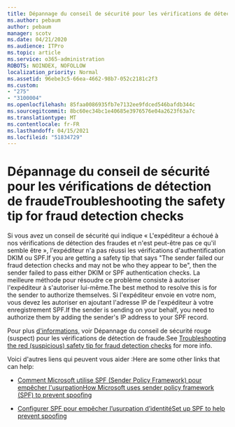 ```yaml
---
title: Dépannage du conseil de sécurité pour les vérifications de détection de fraude
ms.author: pebaum
author: pebaum
manager: scotv
ms.date: 04/21/2020
ms.audience: ITPro
ms.topic: article
ms.service: o365-administration
ROBOTS: NOINDEX, NOFOLLOW
localization_priority: Normal
ms.assetid: 96ebe3c5-66ea-4662-98b7-052c2181c2f3
ms.custom:
- "275"
- "3100004"
ms.openlocfilehash: 85faa0086935fb7e7132ee9fdced546bafdb344c
ms.sourcegitcommit: 8bc60ec34bc1e40685e3976576e04a2623f63a7c
ms.translationtype: MT
ms.contentlocale: fr-FR
ms.lasthandoff: 04/15/2021
ms.locfileid: "51834729"
---
```

# <a name="troubleshooting-the-safety-tip-for-fraud-detection-checks"></a><span data-ttu-id="48a9e-102">Dépannage du conseil de sécurité pour les vérifications de détection de fraude</span><span class="sxs-lookup"><span data-stu-id="48a9e-102">Troubleshooting the safety tip for fraud detection checks</span></span>

<span data-ttu-id="48a9e-103">Si vous avez un conseil de sécurité qui indique « L'expéditeur a échoué à nos vérifications de détection des fraudes et n'est peut-être pas ce qu'il semble être », l'expéditeur n'a pas réussi les vérifications d'authentification DKIM ou SPF.</span><span class="sxs-lookup"><span data-stu-id="48a9e-103">If you are getting a safety tip that says "The sender failed our fraud detection checks and may not be who they appear to be", then the sender failed to pass either DKIM or SPF authentication checks.</span></span> <span data-ttu-id="48a9e-104">La meilleure méthode pour résoudre ce problème consiste à autoriser l'expéditeur à s'autoriser lui-même.</span><span class="sxs-lookup"><span data-stu-id="48a9e-104">The best method to resolve this is for the sender to authorize themselves.</span></span> <span data-ttu-id="48a9e-105">Si l'expéditeur envoie en votre nom, vous devez les autoriser en ajoutant l'adresse IP de l'expéditeur à votre enregistrement SPF.</span><span class="sxs-lookup"><span data-stu-id="48a9e-105">If the sender is sending on your behalf, you need to authorize them by adding the sender's IP address to your SPF record.</span></span>
  
<span data-ttu-id="48a9e-106">Pour plus [d'informations,](https://blogs.msdn.microsoft.com/tzink/2016/11/02/troubleshooting-the-red-suspicious-safety-tip-for-fraud-detection-checks/) voir Dépannage du conseil de sécurité rouge (suspect) pour les vérifications de détection de fraude.</span><span class="sxs-lookup"><span data-stu-id="48a9e-106">See [Troubleshooting the red (suspicious) safety tip for fraud detection checks](https://blogs.msdn.microsoft.com/tzink/2016/11/02/troubleshooting-the-red-suspicious-safety-tip-for-fraud-detection-checks/) for more info.</span></span>
  
<span data-ttu-id="48a9e-107">Voici d'autres liens qui peuvent vous aider :</span><span class="sxs-lookup"><span data-stu-id="48a9e-107">Here are some other links that can help:</span></span>
  
- [<span data-ttu-id="48a9e-108">Comment Microsoft utilise SPF (Sender Policy Framework) pour empêcher l'usurpation</span><span class="sxs-lookup"><span data-stu-id="48a9e-108">How Microsoft uses sender policy framework (SPF) to prevent spoofing</span></span>](https://docs.microsoft.com/microsoft-365/security/office-365-security/how-office-365-uses-spf-to-prevent-spoofing)

- [<span data-ttu-id="48a9e-109">Configurer SPF pour empêcher l’usurpation d’identité</span><span class="sxs-lookup"><span data-stu-id="48a9e-109">Set up SPF to help prevent spoofing</span></span>](https://docs.microsoft.com/microsoft-365/security/office-365-security/set-up-spf-in-office-365-to-help-prevent-spoofing)
